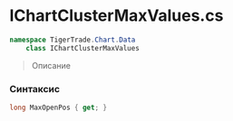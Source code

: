 
# IChartClusterMaxValues.cs
```csharp
namespace TigerTrade.Chart.Data  
    class IChartClusterMaxValues
```

> Описание

### Синтаксис
```csharp
long MaxOpenPos { get; }
```
